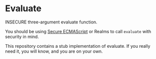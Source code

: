 # Evaluate

INSECURE three-argument evaluate function.

You should be using [Secure ECMAScript](https://github.com/Agoric/SES) or Realms
to call `evaluate` with security in mind.

This repository contains a stub implementation of evaluate.  If you really
need it, you will know, and you are on your own.
